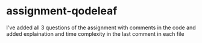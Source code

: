 # assignment-qodeleaf

I've added all 3 questions of the assignment with comments in the code and added explaination and time complexity in the last comment in each file
